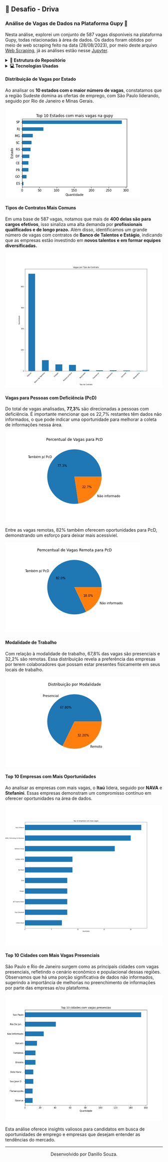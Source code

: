 ## 🚀 Desafio - Driva

### Análise de Vagas de Dados na Plataforma Gupy 🎯

Nesta análise, explorei um conjunto de 587 vagas disponíveis na plataforma Gupy, todas relacionadas à área de dados. Os dados foram obtidos por meio de web scraping feito na data (28/08/2023), por meio deste arquivo [Web Scraping](https://github.com/DanilloSouza03/Analise-Dados-Gupy/blob/main/getData.py), já as análises estão nesse [Jupyter](https://github.com/DanilloSouza03/Analise-Dados-Gupy/blob/main/analise_vagas_gupy.ipynb).

<details>
  <summary><b>📁 Estrutura do Repositório</b></summary>

 Dentro deste repositório, você encontrará os seguintes arquivos e pastas:
- Arquivo "getData.py"
  - Contém o script feito para realizar o web scraping na plataforma da Gupy.
- Arquivo “base_dados_vagas.csv”
	- Contém os dados em obtidos pela raspagem em .csv.
- Arquivo “analise_vagas_gupy.ipynb”
	- Contém o código de como foram feitas as análises.
- Pasta “graficos”
	- Esta pasta contém os gráficos da análise.  
- .gitattributes
	- Arquivo default para criação do repositório.
- README.md
	- Arquivo com informações para entender o objetivo do repositório.
- LICENSE
	- Informações da licença do repositório.

</details>

<details>
  <summary><b>💻 Tecnologias Usadas </b></summary>

 Para este projeto foram utilizados as seguintes tecnologias para certos fins
- **Python** (linguagem de programação).
  - Utilizada para escrever o script de web scraping e análises.
- **Selenium** (framework de automação de testes).
	- Utilizado para automatizar a interação com a página da plataforma Gupy.
- **Pandas** (biblioteca Python para análise de dados).
	- Utilizada para a limpeza, organização e análise dos dados obtidos.
- **BeautifulSoup** (biblioteca Python para análise de arquivos HTML e XML).
	- Utilizada para extrair informações específicas das páginas web.
- **Unidecode** <small>(biblioteca Python para conversão de caracteres acentuados)</small>
  -  Utilizada para lidar com a conversão de caracteres acentuados em caracteres ASCII.
- **Matplolib** (biblioteca Python para visualização de dados).
  - Utilizada para criar visualizações gráficas dos dados analisados.

</details>

#### Distribuição de Vagas por Estado

Ao analisar os **10 estados com o maior número de vagas**, constatamos que a região Sudeste domina as ofertas de emprego, com São Paulo liderando, seguido por Rio de Janeiro e Minas Gerais. 

<p align="left">
  <img src="graficos/Top10EstadosVagas.png" alt="Gráfico Vagas por Estado">
</p>

#### Tipos de Contratos Mais Comuns

Em uma base de 587 vagas, notamos que mais de **400 delas são para cargos efetivos**, isso sinaliza uma alta demanda  por **profissionais qualificados e de longo prazo.** Além disso, identificamos um grande número de vagas com contratos de **Banco de Talentos e Estágio**, indicando que as empresas estão investindo em **novos talentos e em formar equipes diversificadas.**

<p align="left">
  <img src="graficos/VagasTipoContrato.png" alt="Gráfico Tipos de Contratos Mais Comuns">
</p>

#### Vagas para Pessoas com Deficiência (PcD)

Do total de vagas analisadas, **77,3%** são direcionadas a pessoas com deficiência. É importante mencionar que os 22,7% restantes têm dados não informados, o que pode indicar uma oportunidade para melhorar a coleta de informações nessa área. 

<p align="left">
  <img src="graficos/PercentualdeVagasparaPcD.png" alt="Gráfico Vagas para Pessoas com Deficiência">
</p>

Entre as vagas remotas, 82% também oferecem oportunidades para PcD, demonstrando um esforço para deixar mais acessiviel.

<p align="left">
  <img src="graficos/PerncentualdeVagasRemotaparaPcD.png" alt="Gráfico Vagas Remotas para Pessoas com Deficiência">
</p>

#### Modalidade de Trabalho

Com relação à modalidade de trabalho, 67,8% das vagas são presenciais e 32,2% são remotas. Essa distribuição revela a preferência das empresas por terem colaboradores que possam estar presentes fisicamente em seus locais de trabalho.

<p align="left">
  <img src="graficos/DistribuicaoporModalidade.png" alt="Gráfico Modalidade de Trabalho">
</p>

#### Top 10 Empresas com Mais Oportunidades

Ao analisar as empresas com mais vagas, o **Itaú** lidera, seguido por **NAVA** e **Stefanini**. Essas empresas demonstram um compromisso contínuo em oferecer oportunidades na área de dados.

<p align="left">
  <img src="graficos/Top10Empresas.png" alt="Gráfico Top 10 Empresas com mais vagas">
</p>

#### Top 10 Cidades com Mais Vagas Presenciais

São Paulo e Rio de Janeiro surgem como as principais cidades com vagas presenciais, refletindo o cenário econômico e populacional dessas regiões. Observamos que há uma porção significativa de dados não informados, sugerindo a importância de melhorias no preenchimento de informações por parte das empresas e/ou plataforma.

<p align="left">
  <img src="graficos/Top10Cidades.png" alt="Gráfico ">
</p>

Esta análise oferece insights valiosos para candidatos em busca de oportunidades de emprego e empresas que desejam entender as tendências do mercado.

<hr>
<p align="center">
Desenvolvido por Danillo Souza.
</p>
